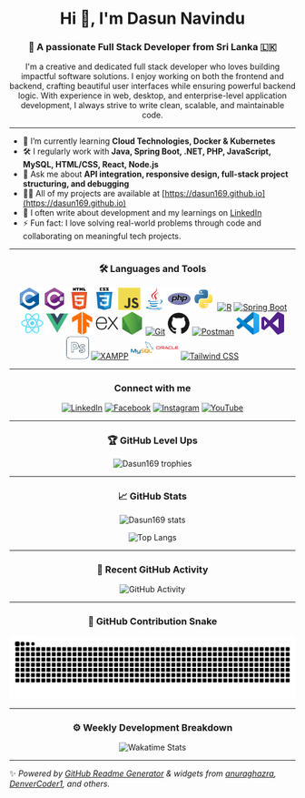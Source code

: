 <h1 align="center">
  Hi <span class="wave">👋</span>, I'm Dasun Navindu
</h1>
<h3 align="center">🚀 A passionate Full Stack Developer from Sri Lanka 🇱🇰</h3>

<p align="center">
  I'm a creative and dedicated full stack developer who loves building impactful software solutions.  
  I enjoy working on both the frontend and backend, crafting beautiful user interfaces while ensuring powerful backend logic.  
  With experience in web, desktop, and enterprise-level application development, I always strive to write clean, scalable, and maintainable code.
</p>

---

- 🌱 I’m currently learning **Cloud Technologies, Docker & Kubernetes**
- 🛠 I regularly work with **Java, Spring Boot, .NET, PHP, JavaScript, MySQL, HTML/CSS, React, Node.js**
- 💬 Ask me about **API integration, responsive design, full-stack project structuring, and debugging**
- 👨‍💻 All of my projects are available at [https://dasun169.github.io](https://dasun169.github.io)
- 📝 I often write about development and my learnings on [LinkedIn](https://www.linkedin.com/in/dasun-navindu/)
- ⚡ Fun fact: I love solving real-world problems through code and collaborating on meaningful tech projects.

---

<h3 align="center">🛠️ Languages and Tools</h3>
<p align="center">
  <a href="https://www.cprogramming.com/" target="_blank"><img src="https://raw.githubusercontent.com/devicons/devicon/master/icons/c/c-original.svg" alt="C" width="40" height="40"/></a>
  <a href="https://www.w3schools.com/cs/" target="_blank"><img src="https://raw.githubusercontent.com/devicons/devicon/master/icons/csharp/csharp-original.svg" alt="C#" width="40" height="40"/></a>
  <a href="https://www.w3.org/html/" target="_blank"><img src="https://raw.githubusercontent.com/devicons/devicon/master/icons/html5/html5-original-wordmark.svg" alt="HTML" width="40" height="40"/></a>
  <a href="https://www.w3schools.com/css/" target="_blank"><img src="https://raw.githubusercontent.com/devicons/devicon/master/icons/css3/css3-original-wordmark.svg" alt="CSS" width="40" height="40"/></a>
  <a href="https://developer.mozilla.org/en-US/docs/Web/JavaScript" target="_blank"><img src="https://raw.githubusercontent.com/devicons/devicon/master/icons/javascript/javascript-original.svg" alt="JavaScript" width="40" height="40"/></a>
  <a href="https://www.java.com" target="_blank"><img src="https://raw.githubusercontent.com/devicons/devicon/master/icons/java/java-original.svg" alt="Java" width="40" height="40"/></a>
  <a href="https://www.php.net" target="_blank"><img src="https://raw.githubusercontent.com/devicons/devicon/master/icons/php/php-original.svg" alt="PHP" width="40" height="40"/></a>
  <a href="https://www.python.org/" target="_blank"><img src="https://raw.githubusercontent.com/devicons/devicon/master/icons/python/python-original.svg" alt="Python" width="40" height="40"/></a>
  <a href="https://www.r-project.org/" target="_blank"><img src="https://www.r-project.org/logo/Rlogo.png" alt="R" width="40" height="40"/></a>
  <a href="https://spring.io/projects/spring-boot" target="_blank"><img src="https://www.vectorlogo.zone/logos/springio/springio-icon.svg" alt="Spring Boot" width="40" height="40"/></a>
  <a href="https://reactjs.org/" target="_blank"><img src="https://raw.githubusercontent.com/devicons/devicon/master/icons/react/react-original.svg" alt="React" width="40" height="40"/></a>
  <a href="https://vuejs.org/" target="_blank"><img src="https://raw.githubusercontent.com/devicons/devicon/master/icons/vuejs/vuejs-original.svg" alt="Vue" width="40" height="40"/></a>
  <a href="https://www.tensorflow.org/" target="_blank"><img src="https://raw.githubusercontent.com/devicons/devicon/master/icons/tensorflow/tensorflow-original.svg" alt="TensorFlow" width="40" height="40"/></a>
  <a href="https://expressjs.com/" target="_blank"><img src="https://raw.githubusercontent.com/devicons/devicon/master/icons/express/express-original.svg" alt="Express.js" width="40" height="40"/></a>
  <a href="https://nodejs.org/" target="_blank"><img src="https://raw.githubusercontent.com/devicons/devicon/master/icons/nodejs/nodejs-original.svg" alt="Node.js" width="40" height="40"/></a>
  <a href="https://git-scm.com/" target="_blank"><img src="https://www.vectorlogo.zone/logos/git-scm/git-scm-icon.svg" alt="Git" width="40" height="40"/></a>
  <a href="https://github.com/" target="_blank"><img src="https://raw.githubusercontent.com/devicons/devicon/master/icons/github/github-original.svg" alt="GitHub" width="40" height="40"/></a>
  <a href="https://www.postman.com/" target="_blank"><img src="https://www.vectorlogo.zone/logos/getpostman/getpostman-icon.svg" alt="Postman" width="40" height="40"/></a>
  <a href="https://code.visualstudio.com/" target="_blank"><img src="https://raw.githubusercontent.com/devicons/devicon/master/icons/vscode/vscode-original.svg" alt="VS Code" width="40" height="40"/></a>
  <a href="https://visualstudio.microsoft.com/" target="_blank"><img src="https://raw.githubusercontent.com/devicons/devicon/master/icons/visualstudio/visualstudio-plain.svg" alt="Visual Studio" width="40" height="40"/></a>
  <a href="https://www.adobe.com/products/photoshop.html" target="_blank"><img src="https://raw.githubusercontent.com/devicons/devicon/master/icons/photoshop/photoshop-line.svg" alt="Photoshop" width="40" height="40"/></a>
  <a href="https://www.apachefriends.org/" target="_blank"><img src="https://www.apachefriends.org/images/xampp-logo-ac950edf.svg" alt="XAMPP" width="40" height="40"/></a>
  <a href="https://www.mysql.com/" target="_blank"><img src="https://raw.githubusercontent.com/devicons/devicon/master/icons/mysql/mysql-original-wordmark.svg" alt="MySQL" width="40" height="40"/></a>
  <a href="https://www.oracle.com/" target="_blank"><img src="https://raw.githubusercontent.com/devicons/devicon/master/icons/oracle/oracle-original.svg" alt="Oracle" width="40" height="40"/></a>
  <a href="https://tailwindcss.com/" target="_blank"><img src="https://www.vectorlogo.zone/logos/tailwindcss/tailwindcss-icon.svg" alt="Tailwind CSS" width="40" height="40"/></a>
</p>



---

<h3 align="center">Connect with me</h3>
<p align="center">
  <a href="https://linkedin.com/in/dasun navindu" target="blank"><img src="https://raw.githubusercontent.com/rahuldkjain/github-profile-readme-generator/master/src/images/icons/Social/linked-in-alt.svg" alt="LinkedIn" height="30" width="40" /></a>
  <a href="https://fb.com/dasun navindu" target="blank"><img src="https://raw.githubusercontent.com/rahuldkjain/github-profile-readme-generator/master/src/images/icons/Social/facebook.svg" alt="Facebook" height="30" width="40" /></a>
  <a href="https://instagram.com/dasun.navindu" target="blank"><img src="https://raw.githubusercontent.com/rahuldkjain/github-profile-readme-generator/master/src/images/icons/Social/instagram.svg" alt="Instagram" height="30" width="40" /></a>
  <a href="https://www.youtube.com/c/dasun navindu" target="blank"><img src="https://raw.githubusercontent.com/rahuldkjain/github-profile-readme-generator/master/src/images/icons/Social/youtube.svg" alt="YouTube" height="30" width="40" /></a>
</p>

---

<h3 align="center">🏆 GitHub Level Ups</h3>
<p align="center">
  <img src="https://github-profile-trophy.vercel.app/?username=Dasun169&theme=gruvbox&margin-w=15&no-frame=true" alt="Dasun169 trophies" />
</p>

---

<h3 align="center">📈 GitHub Stats</h3>
<p align="center">
  <img src="https://github-readme-stats.vercel.app/api?username=Dasun169&show_icons=true&locale=en&theme=dark" alt="Dasun169 stats" />
</p>
<p align="center">
  <img src="https://github-readme-stats.vercel.app/api/top-langs/?username=Dasun169&layout=compact&theme=dark" alt="Top Langs" />
</p>


---

<h3 align="center">📌 Recent GitHub Activity</h3>
<p align="center">
  <img src="https://github-readme-activity-graph.cyclic.app/graph?username=Dasun169&theme=github-compact&hide_border=true" alt="GitHub Activity" />
</p>

---

<h3 align="center">🐍 GitHub Contribution Snake</h3>
<p align="center">
  <img src="https://raw.githubusercontent.com/Dasun169/Dasun169/output/github-contribution-grid-snake.svg" alt="snake gif" />
</p>

---

<h3 align="center">⚙️ Weekly Development Breakdown</h3>
<p align="center">
  <img src="https://github-readme-stats.vercel.app/api/wakatime?username=Dasun169&layout=compact&theme=dark" alt="Wakatime Stats" />
</p>

---

✨ _Powered by [GitHub Readme Generator](https://rahuldkjain.github.io/gh-profile-readme-generator/) & widgets from [anuraghazra](https://github.com/anuraghazra), [DenverCoder1](https://github.com/DenverCoder1), and others._
